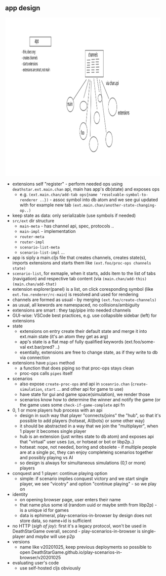 ## app design

<img height="512px" src="./svg/2020-10-25-extensions.svg"></img>

- extensions self "register" - perform needed ops using `deathstar.ext.main.chan` api, main has app's db(state) and exposes ops
  - e.g. `(ext.main.chan/add-tab ops{name 'resolvable-symbol-to-renderer ..})` - assoc symbol into db atom and we see gui updated with for example new tab
  `(ext.main.chan/another-state-changing-op..)`
- keep state as data: only serializable (use symbols if needed)
- `src/ext` dir structure
  - `main-meta` - has channel api, spec, protocols ..
  - `main-impl` - implementation
  - `router-meta`
  - `router-impl`
  - `scenario-list-meta`
  - `scenario-list-impl`
  ...
- app is siply a main.cljs file that creates channels, creates state(s), imports extensions and starts them like `(ext.foo/proc-ops channels state)`
- `scenario-list`, for exmaple, when it starts, adds item to the list of tabs (navigation) and respective tab content (via  `(main.chan/add-this)` `(main.chan/add-that)`
- extension explorer(panel) is a list, on click coresponding symbol (like `ext.foo.renderer/rc-main`) is resolved and used for rendering
- channels are formed as usual - by merging `(ext.foo/create-channels)`
- as usual, all kewords are namespaced, no collisions/ambiguity
- extensions are smart : they tap/pipe into needed channels
- GUI-wise: VSCode best practices, e.g. use collapsible sidebar (left) for extensions
- state 
  - extensions on entry create their default state and merge it into ext.main state (it's an atom they get as arg)
  - app's state is a flat map of fully qualified keywords (ext.foo/some-val ext.bar/pred? ..)
  - esentially, extensions are free to change state, as if they write to db via connection
- extensions have `pipes` method
  - a function that does piping so that proc-ops stays clean
  - proc-ops calls `pipes` itself
- scenarios
  - also expose `create-proc-ops` and api in `sceanrio.chan` (`create-simulation`, `start` ... and other api for game to use)
  - have state for gui and game space(simulation), we render those
  - scenarios know how to determine the winner and notify the game (or the game uses some `check-if-game-complete` api fn
- 0, 1 or more players hub process with an api
  - design in such way that player "connects/joins" the "hub", so that it's possible to add players (hotseat, AI(bots) or some other way)
  - it should be abstracted in a way that we join the "multiplayer", when 1 player it becomes single player
  - hub is an extension (just writes state to db atom) and exposes api that "virtual" user uses (us, or hotseat or bot or libp2p..)
  - hotseat: nope, not needed, boring and obsolete - if multiple people are at a single pc, they can enjoy completeing scenarios together and possibly playing vs AI
  - so design is always for simultaneous simulations (0,1 or more) players
- conquest and 1 player: continue playing option
  - simple: if scenario implies conquest victory and we start single player, we see "vicotry" and option "continue playing" - so we play on
- identity
  - on opening browser page, user enters their name
  - that name plus some id (random uuid or maybe smth from libp2p) - is a unique id for games
  - data is ephimeral, play-scenarios-in-browser by design does not store data, so name+id is sufficient
- no HTTP (*sigh of joy*): first it's a legacy protocol, won't be used in DeathStarGame overall, second - play-scenarios-in-browser is single-player and *maybe* will use p2p
- versions
  - name like v20201025, keep previous deployments so possible to open DeathStarGame.github.io/play-scenarios-in-browser/v20201025
- evaluating user's code
  - use self-hosted cljs obviously